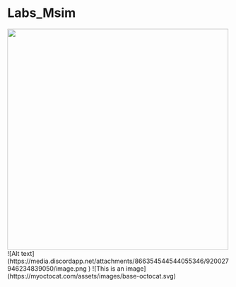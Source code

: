 # Labs_Msim
<img src="https://github.com/TiagoWebMaster/Labs_Msim/blob/main/imagens/image.png" width="500">
![Alt text](https://media.discordapp.net/attachments/866354544544055346/920027946234839050/image.png )
![This is an image](https://myoctocat.com/assets/images/base-octocat.svg)
